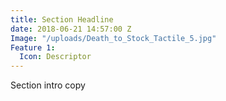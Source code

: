 ```yaml
---
title: Section Headline
date: 2018-06-21 14:57:00 Z
Image: "/uploads/Death_to_Stock_Tactile_5.jpg"
Feature 1:
  Icon: Descriptor
---
```


Section intro copy